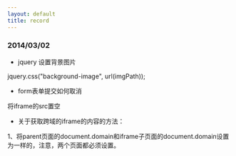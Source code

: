 ```yaml
---
layout: default
title: record
---
```

<link href="{{ site.url }}/assets/css/markdown.css" rel="stylesheet"></link>

### 2014/03/02 ###

- jquery 设置背景图片

jquery.css("background-image", url(imgPath));

- form表单提交如何取消

将iframe的src置空

- 关于获取跨域的iframe的内容的方法：

1、将parent页面的document.domain和iframe子页面的document.domain设置为一样的，注意，两个页面都必须设置。

